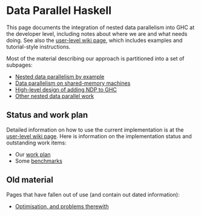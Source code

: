 # Data Parallel Haskell



This page documents the integration of nested data parallelism into GHC at the developer level, including notes about where we are and what needs doing.  See also the [
user-level wiki page](http://haskell.org/haskellwiki/GHC/Data_Parallel_Haskell), which includes examples and tutorial-style instructions.



Most of the material describing our approach is partitioned into a set of subpages:


- [Nested data parallelism by example](data-parallel/example)
- [Data parallelism on shared-memory machines](data-parallel/smp)
- [High-level design of adding NDP to GHC](data-parallel/design)
- [Other nested data parallel work](data-parallel/related)

## Status and work plan



Detailed information on how to use the current implementation is at the [
user-level wiki page](http://haskell.org/haskellwiki/GHC/Data_Parallel_Haskell).  Here is information on the implementation status and outstanding work items:


- Our [work plan](data-parallel/work-plan)
- Some [benchmarks](data-parallel/benchmarks)

## Old material



Pages that have fallen out of use (and contain out dated information):


- [Optimisation, and problems therewith](data-parallel/optimisation)
